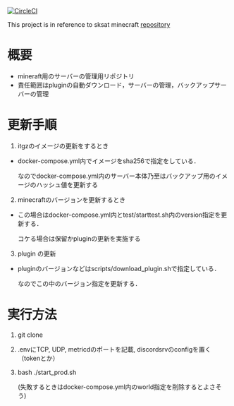 [![CircleCI](https://dl.circleci.com/status-badge/img/gh/dairin007/mc_paper_server/tree/master.svg?style=svg)](https://dl.circleci.com/status-badge/redirect/gh/dairin007/mc_paper_server/tree/master)

This project is in reference to sksat minecraft [repository](https://github.com/sksat/mc.yohane.su)

# 概要
- mineraft用のサーバーの管理用リポジトリ
- 責任範囲はpluginの自動ダウンロード，サーバーの管理，バックアップサーバーの管理

# 更新手順
1. itgzのイメージの更新をするとき
- docker-compose.yml内でイメージをsha256で指定をしている．

  なのでdocker-compose.yml内のサーバー本体乃至はバックアップ用のイメージのハッシュ値を更新する

2. minecraftのバージョンを更新するとき
- この場合はdocker-compose.yml内とtest/starttest.sh内のversion指定を更新する．

  コケる場合は保留かpluginの更新を実施する

3. plugin の更新
- pluginのバージョンなどはscripts/download_plugin.shで指定している．

  なのでこの中のバージョン指定を更新する．

# 実行方法
1. git clone
2. .envにTCP, UDP, metricdのポートを記載, discordsrvのconfigを置く（tokenとか）
3. bash ./start_prod.sh

   (失敗するときはdocker-compose.yml内のworld指定を削除するとよさそう)
